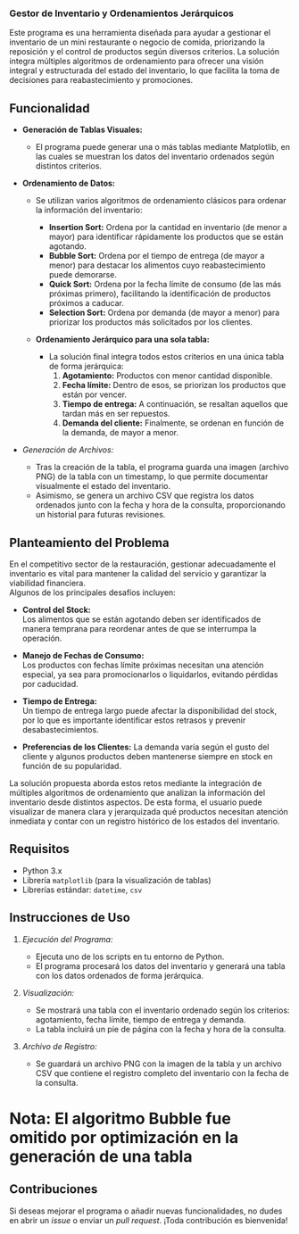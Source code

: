 ### Gestor de Inventario y Ordenamientos Jerárquicos

Este programa es una herramienta diseñada para ayudar a gestionar el inventario de un mini restaurante o negocio de comida, priorizando la reposición y el control de productos según diversos criterios. La solución integra múltiples algoritmos de ordenamiento para ofrecer una visión integral y estructurada del estado del inventario, lo que facilita la toma de decisiones para reabastecimiento y promociones.

## Funcionalidad

- **Generación de Tablas Visuales:**
  - El programa puede generar una o más tablas mediante Matplotlib, en las cuales se muestran los datos del inventario ordenados según distintos criterios.
  
- **Ordenamiento de Datos:**
  - Se utilizan varios algoritmos de ordenamiento clásicos para ordenar la información del inventario:
    - **Insertion Sort:** Ordena por la cantidad en inventario (de menor a mayor) para identificar rápidamente los productos que se están agotando.
    - **Bubble Sort:** Ordena por el tiempo de entrega (de mayor a menor) para destacar los alimentos cuyo reabastecimiento puede demorarse.
    - **Quick Sort:** Ordena por la fecha límite de consumo (de las más próximas primero), facilitando la identificación de productos próximos a caducar.
    - **Selection Sort:** Ordena por demanda (de mayor a menor) para priorizar los productos más solicitados por los clientes.
  
  - **Ordenamiento Jerárquico para una sola tabla:**
    - La solución final integra todos estos criterios en una única tabla de forma jerárquica:
      1. **Agotamiento:** Productos con menor cantidad disponible.
      2. **Fecha límite:** Dentro de esos, se priorizan los productos que están por vencer.
      3. **Tiempo de entrega:** A continuación, se resaltan aquellos que tardan más en ser repuestos.
      4. **Demanda del cliente:** Finalmente, se ordenan en función de la demanda, de mayor a menor.

- *Generación de Archivos:*
  - Tras la creación de la tabla, el programa guarda una imagen (archivo PNG) de la tabla con un timestamp, lo que permite documentar visualmente el estado del inventario.
  - Asimismo, se genera un archivo CSV que registra los datos ordenados junto con la fecha y hora de la consulta, proporcionando un historial para futuras revisiones.

## Planteamiento del Problema

En el competitivo sector de la restauración, gestionar adecuadamente el inventario es vital para mantener la calidad del servicio y garantizar la viabilidad financiera.  
Algunos de los principales desafíos incluyen:

- **Control del Stock:**  
  Los alimentos que se están agotando deben ser identificados de manera temprana para reordenar antes de que se interrumpa la operación.

- **Manejo de Fechas de Consumo:**  
  Los productos con fechas límite próximas necesitan una atención especial, ya sea para promocionarlos o liquidarlos, evitando pérdidas por caducidad.

- **Tiempo de Entrega:**  
  Un tiempo de entrega largo puede afectar la disponibilidad del stock, por lo que es importante identificar estos retrasos y prevenir desabastecimientos.

- **Preferencias de los Clientes:** 
  La demanda varía según el gusto del cliente y algunos productos deben mantenerse siempre en stock en función de su popularidad.

La solución propuesta aborda estos retos mediante la integración de múltiples algoritmos de ordenamiento que analizan la información del inventario desde distintos aspectos. De esta forma, el usuario puede visualizar de manera clara y jerarquizada qué productos necesitan atención inmediata y contar con un registro histórico de los estados del inventario.

## Requisitos

- Python 3.x
- Librería `matplotlib` (para la visualización de tablas)
- Librerías estándar: `datetime`, `csv`

## Instrucciones de Uso

1. *Ejecución del Programa:*
   - Ejecuta uno de los scripts en tu entorno de Python.
   - El programa procesará los datos del inventario y generará una tabla con los datos ordenados de forma jerárquica.

2. *Visualización:*
   - Se mostrará una tabla con el inventario ordenado según los criterios: agotamiento, fecha límite, tiempo de entrega y demanda.
   - La tabla incluirá un pie de página con la fecha y hora de la consulta.

3. *Archivo de Registro:*
   - Se guardará un archivo PNG con la imagen de la tabla y un archivo CSV que contiene el registro completo del inventario con la fecha de la consulta.

# Nota: El algoritmo Bubble fue omitido por optimización en la generación de una tabla

## Contribuciones

Si deseas mejorar el programa o añadir nuevas funcionalidades, no dudes en abrir un _issue_ o enviar un _pull request_. ¡Toda contribución es bienvenida!
